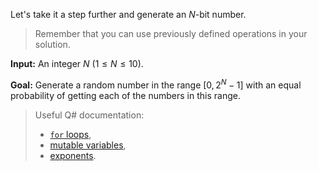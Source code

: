 Let's take it a step further and generate an $N$-bit number. 

> Remember that you can use previously defined operations in your solution.

**Input:** An integer $N$ ($1 \le N \le 10$).

**Goal:** Generate a random number in the range $[0, 2^N - 1]$ with an equal probability of getting each of the numbers in this range.

> Useful Q# documentation: 
> * [`for` loops](https://docs.microsoft.com/azure/quantum/user-guide/language/statements/iterations), 
> * [mutable variables](https://docs.microsoft.com/azure/quantum/user-guide/language/typesystem/immutability), 
> * [exponents](https://docs.microsoft.com/qsharp/api/qsharp/microsoft.quantum.math.powi).
